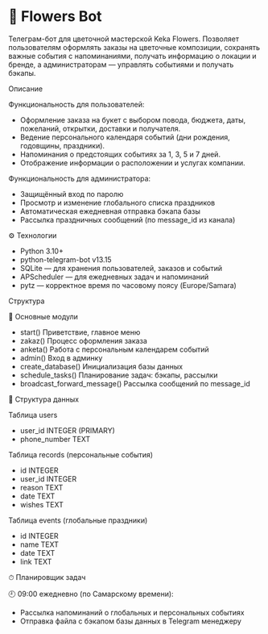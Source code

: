 # 💐 Flowers Bot

Телеграм-бот для цветочной мастерской Keka Flowers.
Позволяет пользователям оформлять заказы на цветочные композиции, сохранять важные события с напоминаниями, получать информацию о локации и бренде, а администраторам — управлять событиями и получать бэкапы.

Описание

Функциональность для пользователей:

- Оформление заказа на букет с выбором повода, бюджета, даты, пожеланий, открытки, доставки и получателя.
- Ведение персонального календаря событий (дни рождения, годовщины, праздники).
- Напоминания о предстоящих событиях за 1, 3, 5 и 7 дней.
- Отображение информации о расположении и услугах компании.

Функциональность для администратора:

- Защищённый вход по паролю
- Просмотр и изменение глобального списка праздников
- Автоматическая ежедневная отправка бэкапа базы
- Рассылка праздничных сообщений (по message_id из канала)

⚙️ Технологии

- Python 3.10+
- python-telegram-bot v13.15
- SQLite — для хранения пользователей, заказов и событий
- APScheduler — для ежедневных задач и напоминаний
- pytz — корректное время по часовому поясу (Europe/Samara)

Структура

🧱 Основные модули

- start()	Приветствие, главное меню
- zakaz()	Процесс оформления заказа
- anketa()	Работа с персональным календарем событий
- admin()	Вход в админку
- create_database()	Инициализация базы данных
- schedule_tasks()	Планирование задач: бэкапы, рассылки
- broadcast_forward_message()	Рассылка сообщений по message_id

🧾 Структура данных

Таблица users

- user_id	INTEGER (PRIMARY)
- phone_number	TEXT

Таблица records (персональные события)

- id	INTEGER
- user_id	INTEGER
- reason	TEXT
- date	TEXT
- wishes	TEXT

Таблица events (глобальные праздники)

- id	INTEGER
- name	TEXT
- date	TEXT
- link	TEXT

⏱ Планировщик задач

🕘 09:00 ежедневно (по Самарскому времени):

- Рассылка напоминаний о глобальных и персональных событиях
- Отправка файла с бэкапом базы данных в Telegram менеджеру
